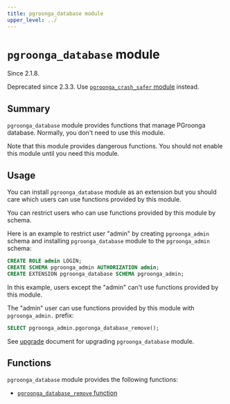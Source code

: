 ```yaml
---
title: pgroonga_database module
upper_level: ../
---
```


# `pgroonga_database` module

Since 2.1.8.

Deprecated since 2.3.3. Use [`pgroonga_crash_safer` module][pgroonga-crash-safer] instead.

## Summary

`pgroonga_database` module provides functions that manage PGroonga database. Normally, you don't need to use this module.

Note that this module provides dangerous functions. You should not enable this module until you need this module.

## Usage

You can install `pgroonga_database` module as an extension but you should care which users can use functions provided by this module.

You can restrict users who can use functions provided by this module by schema.

Here is an example to restrict user "admin" by creating `pgroonga_admin` schema and installing `pgroonga_database` module to the `pgroonga_admin` schema:

```sql
CREATE ROLE admin LOGIN;
CREATE SCHEMA pgroonga_admin AUTHORIZATION admin;
CREATE EXTENSION pgroonga_database SCHEMA pgroonga_admin;
```

In this example, users except the "admin" can't use functions provided by this module.

The "admin" user can use functions provided by this module with `pgroonga_admin.` prefix:

```sql
SELECT pgroonga_admin.pgoronga_database_remove();
```

See [upgrade][upgrade] document for upgrading `pgroonga_database` module.

## Functions

`pgroonga_database` module provides the following functions:

  * [`pgroonga_database_remove` function][database-remove]


[pgroonga-crash-safer]:pgroonga-crash-safer.html

[database-remove]:../functions/pgroonga-database-remove.html

[upgrade]:../../upgrade/
